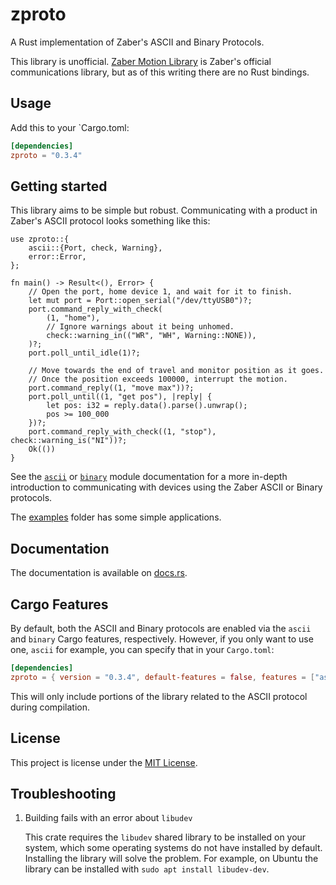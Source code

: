 # zproto

A Rust implementation of Zaber's ASCII and Binary Protocols.

This library is unofficial. [Zaber Motion Library](https://www.zaber.com/software)
is Zaber's official communications library, but as of this writing there are no Rust bindings.

## Usage

Add this to your `Cargo.toml:

```toml
[dependencies]
zproto = "0.3.4"
```

## Getting started

This library aims to be simple but robust. Communicating with a product in Zaber's
ASCII protocol looks something like this:

```rust,no_run
use zproto::{
    ascii::{Port, check, Warning},
    error::Error,
};

fn main() -> Result<(), Error> {
    // Open the port, home device 1, and wait for it to finish.
    let mut port = Port::open_serial("/dev/ttyUSB0")?;
    port.command_reply_with_check(
        (1, "home"),
        // Ignore warnings about it being unhomed.
        check::warning_in(("WR", "WH", Warning::NONE)),
    )?;
    port.poll_until_idle(1)?;

    // Move towards the end of travel and monitor position as it goes.
    // Once the position exceeds 100000, interrupt the motion.
    port.command_reply((1, "move max"))?;
    port.poll_until((1, "get pos"), |reply| {
        let pos: i32 = reply.data().parse().unwrap();
        pos >= 100_000
    })?;
    port.command_reply_with_check((1, "stop"), check::warning_is("NI"))?;
    Ok(())
}
```

See the [`ascii`](https://docs.rs/zproto/latest/zproto/ascii) or
[`binary`](https://docs.rs/zproto/latest/zproto/binary) module documentation for
a more in-depth introduction to communicating with devices using the Zaber ASCII
or Binary protocols.

The [examples](examples) folder has some simple applications.

## Documentation

The documentation is available on [docs.rs](https://docs.rs/zproto).

## Cargo Features

By default, both the ASCII and Binary protocols are enabled via the `ascii` and
`binary` Cargo features, respectively. However, if you only want to use one,
`ascii` for example, you can specify that in your `Cargo.toml`:

```toml
[dependencies]
zproto = { version = "0.3.4", default-features = false, features = ["ascii"] }
```

This will only include portions of the library related to the ASCII protocol
during compilation.

## License

This project is license under the [MIT License](LICENSE).

## Troubleshooting

1. Building fails with an error about `libudev`

    This crate requires the `libudev` shared library to be installed on your system, which some operating systems do not have installed by default.
    Installing the library will solve the problem.
    For example, on Ubuntu the library can be installed with `sudo apt install libudev-dev`.
